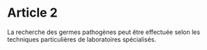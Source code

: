 # Article 2

La recherche des germes pathogènes peut être effectuée selon les techniques particulières de laboratoires spécialisés.
